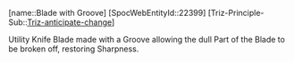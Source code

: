 ﻿---
type: TrizExample
aliases:
- Blade with Groove
license: CC BY-SA 4.0
copyright: https://github.com/SpocWeb
IsDeleted: false
IsReadOnly: false
Confidential: public
tags: 
- Triz/Principle/Example
---
[name::Blade with Groove]
[SpocWebEntityId::22399]
[Triz-Principle-Sub::[Triz-anticipate-change](tech/Triz/Sub/Triz-anticipate-change.md)]

Utility Knife Blade made with a Groove allowing the dull Part of the Blade to be broken off, restoring Sharpness.